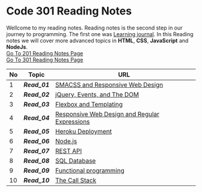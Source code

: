 # Code 301 Reading Notes
Wellcome to my reading notes. Reading notes is the second step in our journey to programming. The first one was [Learning journal](https://ahmadhirthani.github.io/learning-journal/).
In this Reading notes we will cover more advanced topics in **HTML**, **CSS**, **JavaScript** and  **NodeJs**.  
[Go To 201 Reading Notes Page](https://ahmadhirthani.github.io/reading-notes/201notes)  
[Go To 301 Reading Notes Page](https://ahmadhirthani.github.io/reading-notes/301notes)



**No** | **Topic** | **URL**
--- | --- | ---
1   | *__Read_01__* | [SMACSS and Responsive Web Design](https://ahmadhirthani.github.io/reading-notes/301notes/class-01)
2   | *__Read_02__* | [jQuery, Events, and The DOM](https://ahmadhirthani.github.io/reading-notes/301notes/class-02)
3   | *__Read_03__* | [Flexbox and Templating](https://ahmadhirthani.github.io/reading-notes/301notes/class-03)
4   | *__Read_04__* | [Responsive Web Design and Regular Expressions](https://ahmadhirthani.github.io/reading-notes/301notes/class-04)
5   | *__Read_05__* | [Heroku Deployment](https://ahmadhirthani.github.io/reading-notes/301notes/class-05)
6   | *__Read_06__* | [Node.js](https://ahmadhirthani.github.io/reading-notes/301notes/class-06)
7   | *__Read_07__* | [REST API](https://ahmadhirthani.github.io/reading-notes/301notes/class-07)
8   | *__Read_08__* | [SQL Database](https://ahmadhirthani.github.io/reading-notes/301notes/class-08)
9   | *__Read_09__* | [Functional programming](https://ahmadhirthani.github.io/reading-notes/301notes/class-09)
10  | *__Read_10__* | [The Call Stack ](https://ahmadhirthani.github.io/reading-notes/301notes/class-10)

















